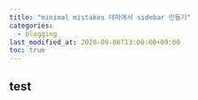 ```yaml
---
title: "minimal mistakes 테마에서 sidebar 만들기"
categories:
  - blogging
last_modified_at: 2020-09-06T13:00:00+09:00
toc: true
---
```


## test
